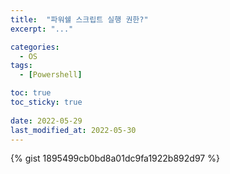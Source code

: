 ```yaml
---
title:  "파워쉘 스크립트 실행 권한?"
excerpt: "..."

categories:
  - OS
tags:
  - [Powershell]

toc: true
toc_sticky: true
 
date: 2022-05-29
last_modified_at: 2022-05-30
---
```

{% gist 1895499cb0bd8a01dc9fa1922b892d97 %}
